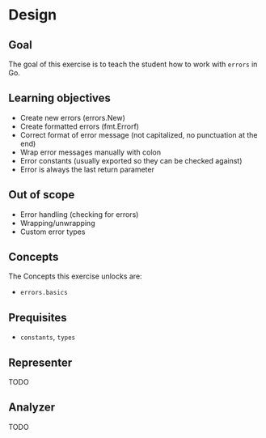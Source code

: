 # Design

## Goal

The goal of this exercise is to teach the student how to work with `errors` in Go.

## Learning objectives

- Create new errors (errors.New)
- Create formatted errors (fmt.Errorf)
- Correct format of error message (not capitalized, no punctuation at the end)
- Wrap error messages manually with colon
- Error constants (usually exported so they can be checked against)
- Error is always the last return parameter

## Out of scope

- Error handling (checking for errors)
- Wrapping/unwrapping
- Custom error types

## Concepts

The Concepts this exercise unlocks are:

- `errors.basics`

## Prequisites

- `constants`, `types`

## Representer

TODO

## Analyzer

TODO
